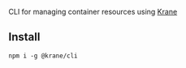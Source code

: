 CLI for managing container resources using [Krane](https://krane.sh)

## Install

```
npm i -g @krane/cli
```
